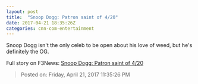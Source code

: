 ```yaml
---
layout: post
title:  "Snoop Dogg: Patron saint of 4/20"
date: 2017-04-21 18:35:26Z
categories: cnn-com-entertainment
---
```


Snoop Dogg isn't the only celeb to be open about his love of weed, but he's definitely the OG.


Full story on F3News: [Snoop Dogg: Patron saint of 4/20](http://www.f3nws.com/n/QWxnFD)

> Posted on: Friday, April 21, 2017 11:35:26 PM
